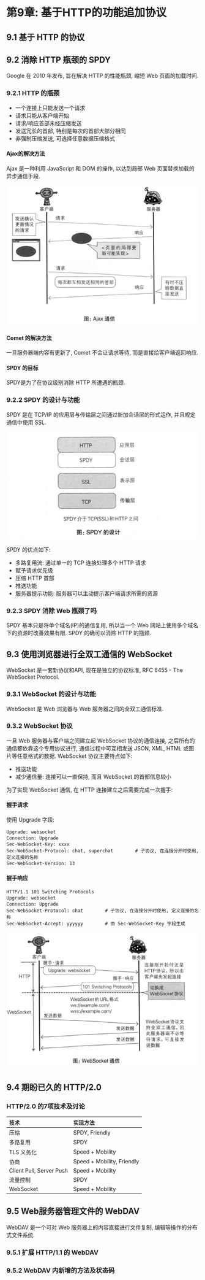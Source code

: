 # 第9章: 基于HTTP的功能追加协议 #

## 9.1 基于 HTTP 的协议 ##

## 9.2 消除 HTTP 瓶颈的 SPDY ##

Google 在 2010 年发布, 旨在解决 HTTP 的性能瓶颈, 缩短 Web 页面的加载时间.

### 9.2.1 HTTP 的瓶颈 ###

- 一个连接上只能发送一个请求
- 请求只能从客户端开始
- 请求/响应首部未经压缩发送
- 发送冗长的首部, 特别是每次的首部大部分相同
- 非强制压缩发送, 可选择任意数据压缩格式

#### Ajax的解决方法 ####

Ajax 是一种利用 JavaScript 和 DOM 的操作, 以达到局部 Web 页面替换加载的异步通信手段.

![Ajax通信](./images/image09-01.png)

#### Comet 的解决方法 ####

一旦服务器端内容有更新了, Comet 不会让请求等待, 而是直接给客户端返回响应.

#### SPDY 的目标 ####

SPDY是为了在协议级别消除 HTTP 所遭遇的瓶颈.

### 9.2.2 SPDY 的设计与功能 ###

SPDY 是在 TCP/IP 的应用层与传输层之间通过新加会话层的形式运作, 并且规定通信中使用 SSL.

![SPDY](./images/image09-02.png)

SPDY 的优点如下:

- 多路复用流: 通过单一的 TCP 连接处理多个 HTTP 请求
- 赋予请求优先级
- 压缩 HTTP 首部
- 推送功能
- 服务器提示功能: 服务器可以主动提示客户端请求所需的资源

### 9.2.3 SPDY 消除 Web 瓶颈了吗 ###

SPDY 基本只是将单个域名(IP)的通信复用, 所以当一个 Web 网站上使用多个域名下的资源时改善效果有限. SPDY 的确可以消除 HTTP 的瓶颈.

## 9.3 使用浏览器进行全双工通信的 WebSocket ##

WebSocket 是一套新协议和API, 现在是独立的协议标准, RFC 6455 - The WebSocket Protocol.

### 9.3.1 WebSocket 的设计与功能 ###

WebSocket 是 Web 浏览器与 Web 服务器之间的全双工通信标准.

### 9.3.2 WebSocket 协议 ###

一旦 Web 服务器与客户端之间建立起 WebSocket 协议的通信连接, 之后所有的通信都依靠这个专用协议进行, 通信过程中可互相发送 JSON, XML, HTML 或图片等任意格式的数据. WebSocket 协议主要特点如下:

- 推送功能
- 减少通信量: 连接可以一直保持, 而且 WebSocket 的首部信息较小

为了实现 WebSocket 通信, 在 HTTP 连接建立之后需要完成一次握手:

#### 握手请求 ####

使用 Upgrade 字段:

```
Upgrade: websocket
Connection: Upgrade
Sec-WebSocket-Key: xxxx
Sec-WebSocket-Protocol: chat, superchat        # 子协议, 在连接分开时使用, 定义连接的名称
Sec-WebSocket-Version: 13
```

#### 握手响应 ####

```
HTTP/1.1 101 Switching Protocols
Upgrade: websocket
Connection: Upgrade
Sec-WebSocket-Protocol: chat        # 子协议, 在连接分开时使用, 定义连接的名称
Sec-WebSocket-Accept: yyyyyy        # 由 Sec-WebSocket-Key 字段生成
```

![WebSocket通信](./images/image09-03.png)

## 9.4 期盼已久的 HTTP/2.0 ##

### HTTP/2.0 的7项技术及讨论 ###

| 技术 | 实现方法 |
|:--|:--|
| 压缩 | SPDY, Friendly |
| 多路复用 | SPDY |
| TLS 义务化 | Speed + Mobility |
| 协商 | Speed + Mobility, Friendly |
| Client Pull, Server Push | Speed + Mobility |
| 流量控制 | SPDY |
| WebSocket | Speed + Mobility |

## 9.5 Web服务器管理文件的 WebDAV ##

WebDAV 是一个可对 Web 服务器上的内容直接进行文件复制, 编辑等操作的分布式文件系统.

### 9.5.1 扩展 HTTP/1.1 的 WebDAV ###

### 9.5.2 WebDAV 内新增的方法及状态码 ###
